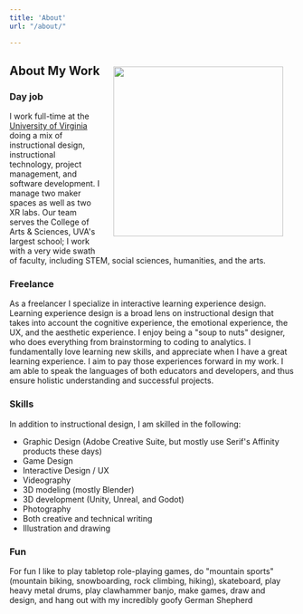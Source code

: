```yaml
---
title: 'About'
url: "/about/"

---
```


<img src="/images/about.jpg" align="right" width="300" style="padding: 20px"/>

## About My Work

### Day job

I work full-time at the [University of Virginia](https://learningdesign.as.virginia.edu/jason-bennett) doing a mix of instructional design, instructional technology, project management, and software development. I manage two maker spaces as well as two XR labs. Our team serves the College of Arts & Sciences, UVA's largest school; I work with a very wide swath of faculty, including STEM, social sciences, humanities, and the arts. 

### Freelance

As a freelancer I specialize in interactive learning experience design. Learning experience design is a broad lens on instructional design that takes into account the cognitive experience, the emotional experience, the UX, and the aesthetic experience. I enjoy being a "soup to nuts" designer, who does everything from brainstorming to coding to analytics. I fundamentally love learning new skills, and appreciate when I have a great learning experience. I aim to pay those experiences forward in my work. I am able to speak the languages of both educators and developers, and thus ensure holistic understanding and successful projects. 

### Skills

In addition to instructional design, I am skilled in the following:

* Graphic Design (Adobe Creative Suite, but mostly use Serif's Affinity products these days) 
* Game Design
* Interactive Design / UX
* Videography
* 3D modeling (mostly Blender)
* 3D development (Unity, Unreal, and Godot)
* Photography
* Both creative and technical writing
* Illustration and drawing

### Fun

For fun I like to play tabletop role-playing games, do "mountain sports" (mountain biking, snowboarding, rock climbing, hiking), skateboard, play heavy metal drums, play clawhammer banjo, make games, draw and design, and hang out with my incredibly goofy German Shepherd